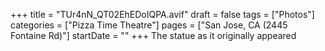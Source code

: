 +++
title = "TUr4nN_QT02EhEDoIQPA.avif"
draft = false
tags = ["Photos"]
categories = ["Pizza Time Theatre"]
pages = ["San Jose, CA (2445 Fontaine Rd)"]
startDate = ""
+++
The statue as it originally appeared
